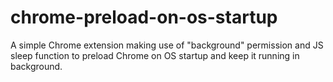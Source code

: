 # chrome-preload-on-os-startup
A simple Chrome extension making use of "background" permission and JS sleep function to preload Chrome on OS startup and keep it running in background.
